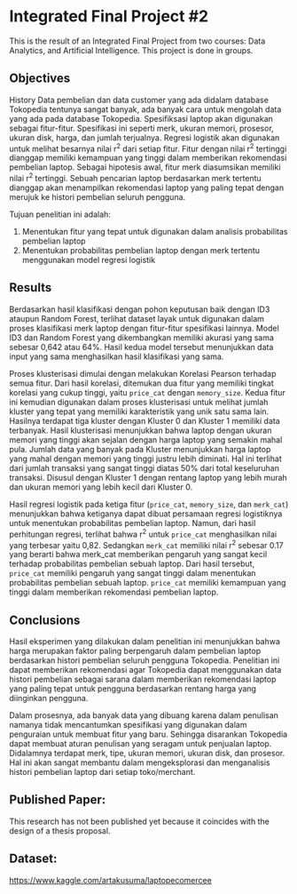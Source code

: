 # Integrated Final Project #2
This is the result of an Integrated Final Project from two courses: Data Analytics, and Artificial Intelligence. This project is done in groups.

## Objectives
History Data pembelian dan data customer yang ada didalam database Tokopedia tentunya sangat banyak, ada banyak cara untuk mengolah data yang ada pada database Tokopedia. Spesifiksasi laptop akan digunakan sebagai fitur-fitur. Spesifikasi ini seperti merk, ukuran memori, prosesor, ukuran disk, harga, dan jumlah terjualnya. Regresi logistik akan digunakan untuk melihat besarnya nilai r<sup>2</sup> dari setiap fitur. Fitur dengan nilai r<sup>2</sup> tertinggi dianggap memiliki kemampuan yang tinggi dalam memberikan rekomendasi pembelian laptop. Sebagai hipotesis awal, fitur merk diasumsikan memiliki nilai r<sup>2</sup> tertinggi. Sebuah pencarian laptop berdasarkan merk tertentu dianggap akan menampilkan rekomendasi laptop yang paling tepat dengan merujuk ke histori pembelian seluruh pengguna.

Tujuan penelitian ini adalah:
1)	Menentukan fitur yang tepat untuk digunakan dalam analisis probabilitas pembelian laptop
2)	Menentukan probabilitas pembelian laptop dengan merk tertentu menggunakan model regresi logistik

## Results

Berdasarkan hasil klasifikasi dengan pohon keputusan baik dengan ID3 ataupun Random Forest, terlihat dataset layak untuk digunakan dalam proses klasifikasi merk laptop dengan fitur-fitur spesifikasi lainnya. Model ID3 dan Random Forest yang dikembangkan memiliki akurasi yang sama sebesar 0,642 atau 64%. Hasil kedua model tersebut menunjukkan data input yang sama menghasilkan hasil klasifikasi yang sama.

Proses klusterisasi dimulai dengan melakukan Korelasi Pearson terhadap semua fitur. Dari hasil korelasi, ditemukan dua fitur yang memiliki tingkat korelasi yang cukup tinggi, yaitu `price_cat` dengan `memory_size`. Kedua fitur ini kemudian digunakan dalam proses klusterisasi untuk melihat jumlah kluster yang tepat yang memiliki karakteristik yang unik satu sama lain. Hasilnya terdapat tiga kluster dengan Kluster 0 dan Kluster 1 memiliki data terbanyak. Hasil klusterisasi menunjukkan bahwa laptop dengan ukuran memori yang tinggi akan sejalan dengan harga laptop yang semakin mahal pula. Jumlah data yang banyak pada Kluster menunjukkan harga laptop yang mahal dengan memori yang tinggi justru lebih diminati. Hal ini terlihat dari jumlah transaksi yang sangat tinggi diatas 50% dari total keseluruhan transaksi. Disusul dengan Kluster 1 dengan rentang laptop yang lebih murah dan ukuran memori yang lebih kecil dari Kluster 0.

Hasil regresi logistik pada ketiga fitur (`price_cat`, `memory_size`, dan `merk_cat`) menunjukkan bahwa ketiganya dapat dibuat persamaan regresi logistiknya untuk menentukan probabilitas pembelian laptop. Namun, dari hasil perhitungan regresi, terlihat bahwa r<sup>2</sup> untuk `price_cat` menghasilkan nilai yang terbesar yaitu 0,82. Sedangkan `merk_cat` memiliki nilai r<sup>2</sup>  sebesar 0.17 yang berarti bahwa merk_cat memberikan pengaruh yang sangat kecil terhadap probabilitas pembelian sebuah laptop. Dari hasil tersebut, `price_cat` memiliki pengaruh yang sangat tinggi dalam menentukan probabilitas pembelian sebuah laptop. `price_cat` memiliki kemampuan yang tinggi dalam memberikan rekomendasi pembelian laptop.

## Conclusions
Hasil eksperimen yang dilakukan dalam penelitian ini menunjukkan bahwa harga merupakan faktor paling berpengaruh dalam pembelian laptop berdasarkan histori pembelian seluruh pengguna Tokopedia. Penelitian ini dapat memberikan rekomendasi agar Tokopedia dapat menggunakan data histori pembelian sebagai sarana dalam memberikan rekomendasi laptop yang paling tepat untuk pengguna berdasarkan rentang harga yang diinginkan pengguna.

Dalam prosesnya, ada banyak data yang dibuang karena dalam penulisan namanya tidak mencantumkan spesifikasi yang digunakan dalam penguraian untuk membuat fitur yang baru. Sehingga disarankan Tokopedia dapat membuat aturan penulisan yang seragam untuk penjualan laptop. Didalamnya terdapat merk, tipe, ukuran memori, ukuran disk, dan prosesor. Hal ini akan sangat membantu dalam mengeksplorasi dan menganalisis histori pembelian laptop dari setiap toko/merchant.

## Published Paper:
This research has not been published yet because it coincides with the design of a thesis proposal.

## Dataset:
https://www.kaggle.com/artakusuma/laptopecomercee
